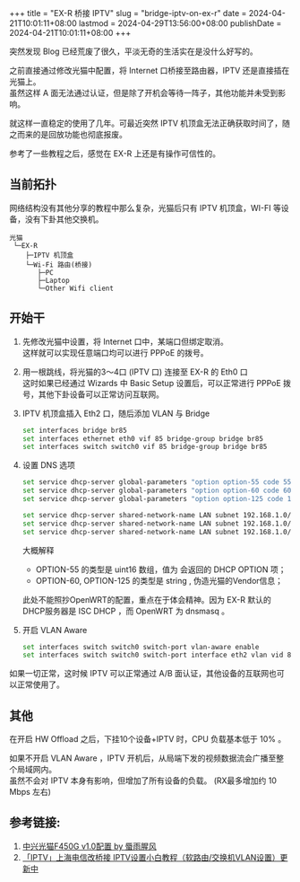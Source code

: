 +++
title = "EX-R 桥接 IPTV"
slug = "bridge-iptv-on-ex-r"
date = 2024-04-21T10:01:11+08:00
lastmod = 2024-04-29T13:56:00+08:00
publishDate = 2024-04-21T10:01:11+08:00
+++

突然发现 Blog 已经荒废了很久，平淡无奇的生活实在是没什么好写的。

之前直接通过修改光猫中配置，将 Internet 口桥接至路由器，IPTV 还是直接插在光猫上。  
虽然这样 A 面无法通过认证，但是除了开机会等待一阵子，其他功能并未受到影响。

就这样一直稳定的使用了几年。可最近突然 IPTV 机顶盒无法正确获取时间了，随之而来的是回放功能也彻底报废。

参考了一些教程之后，感觉在 EX-R 上还是有操作可信性的。

## 当前拓扑

网络结构没有其他分享的教程中那么复杂，光猫后只有 IPTV 机顶盒，WI-FI 等设备，没有下卦其他交换机。

```
光猫
 └─EX-R
    ├─IPTV 机顶盒
    └─Wi-Fi 路由(桥接)
       ├─PC
       ├─Laptop
       └─Other Wifi client
```

## 开始干

1. 先修改光猫中设置，将 Internet 口中，某端口但绑定取消。  
   这样就可以实现任意端口均可以进行 PPPoE 的拨号。

1. 用一根跳线，将光猫的3～4口 (IPTV 口) 连接至 EX-R 的 Eth0 口   
   这时如果已经通过 Wizards 中 Basic Setup 设置后，可以正常进行 PPPoE 拨号，其他下卦设备可以正常访问互联网。

1. IPTV 机顶盒插入 Eth2 口，随后添加 VLAN 与 Bridge
   ``` bash
   set interfaces bridge br85
   set interfaces ethernet eth0 vif 85 bridge-group bridge br85
   set interfaces switch switch0 vif 85 bridge-group bridge br85
   ```
1. 设置 DNS 选项
   ``` bash
   set service dhcp-server global-parameters "option option-55 code 55 = array of unsigned integer 16;"
   set service dhcp-server global-parameters "option option-60 code 60 = string;"
   set service dhcp-server global-parameters "option option-125 code 125 = string;"

   set service dhcp-server shared-network-name LAN subnet 192.168.1.0/24 subnet-parameters "option option-55 3,6,58,59,60,125;"
   set service dhcp-server shared-network-name LAN subnet 192.168.1.0/24 subnet-parameters "option option-60 00:00:01:00:02:03:43:50:45:03:0e:45:38:20:47:50:4f:4e:20:52:4f:55:54:45:52:04:03:31:2e:30;"
   set service dhcp-server shared-network-name LAN subnet 192.168.1.0/24 subnet-parameters "option option-125 00:00:00:00:1b:02:06:48:47:57:2d:43:54:03:05:48:47:32:32:31:0a:02:20:00:0b:02:00:55:0d:02:00:2e;"
   ```

   大概解释
   - OPTION-55 的类型是 uint16 数组，值为 会返回的 DHCP OPTION 项；
   - OPTION-60, OPTION-125 的类型是 string , 伪造光猫的Vendor信息；

   此处不能照抄OpenWRT的配置，重点在于体会精神。因为 EX-R 默认的DHCP服务器是 ISC DHCP ，而 OpenWRT 为 dnsmasq 。

1. 开启 VLAN Aware  
   
    ``` bash
    set interfaces switch switch0 switch-port vlan-aware enable
    set interfaces switch switch0 switch-port interface eth2 vlan vid 85
    ```

如果一切正常，这时候 IPTV 可以正常通过 A/B 面认证，其他设备的互联网也可以正常使用了。


## 其他

在开启 HW Offload 之后，下挂10个设备+IPTV 时，CPU 负载基本低于 10% 。

如果不开启 VLAN Aware ，IPTV 开机后，从局端下发的视频数据流会广播至整个局域网内。  
虽然不会对 IPTV 本身有影响，但增加了所有设备的负载。 (RX最多增加约 10 Mbps 左右)


## 参考链接:
1. [中兴光猫F450G v1.0配置 by 蜃雨腥风](https://web.archive.org/web/20240302085748/https://hi.pgx.me/2018/03/zte-f450g-config.html)
1. [「IPTV」上海电信改桥接 IPTV设置小白教程（软路由/交换机VLAN设置）更新中](https://aray.cn/archives/14234)
